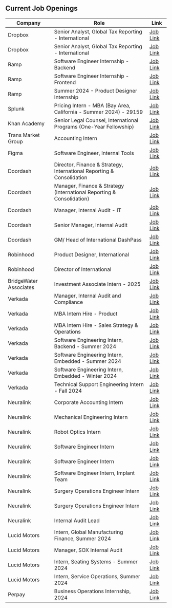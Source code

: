 ## Current Job Openings

| Company | Role | Link |
| ------- | ---- | ---- |
| Dropbox | Senior Analyst, Global Tax Reporting - International | [Job Link](https://jobs.dropbox.com/listing/5889357) |
| Dropbox | Senior Analyst, Global Tax Reporting - International | [Job Link](https://jobs.dropbox.com/listing/5889357) |
| Ramp | Software Engineer Internship - Backend | [Job Link](https://jobs.ashbyhq.com/ramp/16ebfcfc-467b-40e5-b23e-a4d95db05539) |
| Ramp | Software Engineer Internship - Frontend | [Job Link](https://jobs.ashbyhq.com/ramp/bbac1615-acf4-4d27-9100-47079ab35be5) |
| Ramp | Summer 2024 - Product Designer Internship | [Job Link](https://jobs.ashbyhq.com/ramp/f86d4af3-e2af-42ac-8f93-9f3c06160ec6) |
| Splunk | Pricing Intern - MBA (Bay Area, California - Summer 2024) - 29159 | [Job Link](https://www.splunk.com//en_us/careers/jobs/pricing-intern-mba-bay-29159.html) |
| Khan Academy | Senior Legal Counsel, International Programs (One-Year Fellowship) | [Job Link](https://boards.greenhouse.io/khanacademy/jobs/5902475) |
| Trans Market Group | Accounting Intern | [Job Link](https://boards.greenhouse.io/transmarketgroup/jobs/4023378007) |
| Figma | Software Engineer, Internal Tools | [Job Link](https://boards.greenhouse.io/figma/jobs/5154693004) |
| Doordash | Director, Finance & Strategy, International Reporting & Consolidation | [Job Link](https://boards.greenhouse.io/doordash/jobs/5401855?gh_jid=5401855) |
| Doordash | Manager, Finance & Strategy (International Reporting & Consolidation) | [Job Link](https://boards.greenhouse.io/doordash/jobs/5624746?gh_jid=5624746) |
| Doordash | Manager, Internal Audit - IT | [Job Link](https://boards.greenhouse.io/doordash/jobs/5660694?gh_jid=5660694) |
| Doordash | Senior Manager, Internal Audit | [Job Link](https://boards.greenhouse.io/doordash/jobs/5580285?gh_jid=5580285) |
| Doordash | GM/ Head of International DashPass | [Job Link](https://boards.greenhouse.io/doordash/jobs/5506429?gh_jid=5506429) |
| Robinhood | Product Designer, International | [Job Link](https://boards.greenhouse.io/robinhood/jobs/5627727?t=gh_src=&gh_jid=5627727) |
| Robinhood | Director of International | [Job Link](https://boards.greenhouse.io/robinhood/jobs/5862806?t=gh_src=&gh_jid=5862806) |
| BridgeWater Associates | Investment Associate Intern - 2025 | [Job Link](https://boards.greenhouse.io/bridgewater89/jobs/7050580002) |
| Verkada | Manager, Internal Audit and Compliance | [Job Link](https://boards.greenhouse.io/verkada/jobs/4168440007) |
| Verkada | MBA Intern Hire - Product | [Job Link](https://boards.greenhouse.io/verkada/jobs/4164549007) |
| Verkada | MBA Intern Hire - Sales Strategy & Operations | [Job Link](https://boards.greenhouse.io/verkada/jobs/4164526007) |
| Verkada | Software Engineering Intern, Backend - Summer 2024 | [Job Link](https://boards.greenhouse.io/verkada/jobs/4135589007) |
| Verkada | Software Engineering Intern, Embedded - Summer 2024 | [Job Link](https://boards.greenhouse.io/verkada/jobs/4135597007) |
| Verkada | Software Engineering Intern, Embedded - Winter 2024 | [Job Link](https://boards.greenhouse.io/verkada/jobs/4135610007) |
| Verkada | Technical Support Engineering Intern - Fall 2024 | [Job Link](https://boards.greenhouse.io/verkada/jobs/4253830007) |
| Neuralink | Corporate Accounting Intern | [Job Link](https://boards.greenhouse.io/neuralink/jobs/5838589003?gh_jid=5838589003) |
| Neuralink | Mechanical Engineering Intern | [Job Link](https://boards.greenhouse.io/neuralink/jobs/5654096003?gh_jid=5654096003) |
| Neuralink | Robot Optics Intern | [Job Link](https://boards.greenhouse.io/neuralink/jobs/5795906003?gh_jid=5795906003) |
| Neuralink | Software Engineer Intern | [Job Link](https://boards.greenhouse.io/neuralink/jobs/5552197003?gh_jid=5552197003) |
| Neuralink | Software Engineer Intern | [Job Link](https://boards.greenhouse.io/neuralink/jobs/5285389003?gh_jid=5285389003) |
| Neuralink | Software Engineer Intern, Implant Team | [Job Link](https://boards.greenhouse.io/neuralink/jobs/5469297003?gh_jid=5469297003) |
| Neuralink | Surgery Operations Engineer Intern | [Job Link](https://boards.greenhouse.io/neuralink/jobs/5805017003?gh_jid=5805017003) |
| Neuralink | Surgery Operations Engineer Intern | [Job Link](https://boards.greenhouse.io/neuralink/jobs/5806205003?gh_jid=5806205003) |
| Neuralink | Internal Audit Lead | [Job Link](https://boards.greenhouse.io/neuralink/jobs/5699593003?gh_jid=5699593003) |
| Lucid Motors | Intern, Global Manufacturing Finance, Summer 2024 | [Job Link](https://boards.greenhouse.io/lucidmotors/jobs/4284325007) |
| Lucid Motors | Manager, SOX Internal Audit | [Job Link](https://boards.greenhouse.io/lucidmotors/jobs/4281077007) |
| Lucid Motors | Intern, Seating Systems - Summer 2024 | [Job Link](https://boards.greenhouse.io/lucidmotors/jobs/4282848007) |
| Lucid Motors | Intern, Service Operations, Summer 2024 | [Job Link](https://boards.greenhouse.io/lucidmotors/jobs/4279130007) |
| Perpay | Business Operations Internship, 2024 | [Job Link](https://boards.greenhouse.io/perpay/jobs/4097884007) |
